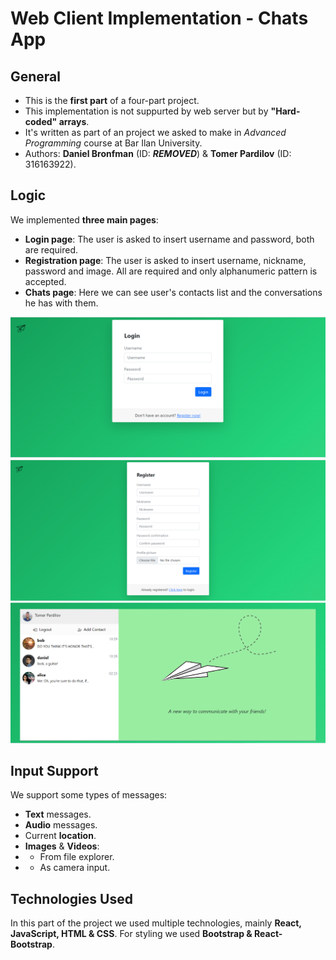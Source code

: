 # Web Client Implementation - Chats App
## General
- This is the **first part** of a four-part project.
- This implementation is not suppurted by web server but by **"Hard-coded" arrays**.
- It's written as part of an project we asked to make in _Advanced Programming_ course at Bar Ilan University.
- Authors: **Daniel Bronfman** (ID: ***REMOVED***) & **Tomer Pardilov** (ID: 316163922).

## Logic
We implemented **three main pages**:
- **Login page**: The user is asked to insert username and password, both are required.
- **Registration page**: The user is asked to insert username, nickname, password and image. All are required and only alphanumeric pattern is accepted.
- **Chats page**: Here we can see user's contacts list and the conversations he has with them.


![Screenshot](loginScreenshot.png)
![Screenshot](registerScreenshot.png)
![Screenshot](chatsScreenshot.png)

## Input Support
We support some types of messages:
- **Text** messages.
- **Audio** messages.
- Current **location**.
- **Images** & **Videos**:
- - From file explorer.
- - As camera input.
## Technologies Used
In this part of the project we used multiple technologies, mainly **React, JavaScript, HTML & CSS**.
For styling we used **Bootstrap & React-Bootstrap**.

